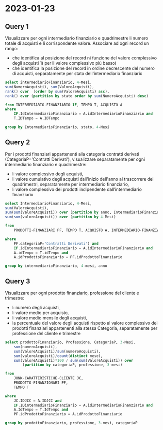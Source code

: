 # 2023-01-23

## Query 1

Visualizzare per ogni intermediario finanziario e quadrimestre li numero totale di acquisti e li corrispondente valore. Associare ad ogni record un rango:

- che identifica al posizione del record ni funzione del valore complessivo degli acquisti 1( per li valore complessivo più basso)
- che identifica la posizione del record in ordine decrescente del numero di acquisti, separatamente per stato dell'intermediario finanziario

```sql
select intermediarioFinanziario, 4-Mesi,
sum(NumeroAcquisti), sum(ValoreAcquisti),
rank() over  (order by sum(ValoreAcquisti) asc),
rank() over (partition by stato order by sum(NumeroAcquisti) desc)

from INTERMEDIARIO-FINANZIARIO IF, TEMPO T, ACQUISTO A
where
    IF.IdIntermediarioFinanziario = A.idIntermediarioFinanziario and
	T.IDTempo = A.IDTempo 

group by IntermediarioFinanziario, stato, 4-Mesi
```


## Query 2

Per i prodotti finanziari appartenenti alla categoria contratti derivati (CategoriaP='Contratti Derivati'), visualizzare separatamente per ogni intermediario finanziario e quadrimestre:

- li valore complessivo degli acquisti,
- li valore cumulativo degli acquisti dall'inizio dell'anno al trascorrere dei quadrimestri, separatamente per intermediario finanziario,
- li valore complessivo dei prodotti indipendente dall'intermediario finanziario

```sql
select IntermediarioFinanziario, 4-Mesi,
sum(ValoreAcquisti),
sum(sum(ValoreAcquisti)) over (partition by anno, IntermediarioFinanziario order by 4-mesi ROW UNBOUND PRECEDEING),
sum(sum(valoreAcquisti)) over (partition by 4-Mesi)

from
	PRODOTTI-FINANZIARI PF, TEMPO T, ACQUISTO A, INTERMEDIARIO-FINANZIARIO IF

where
	PF.categoriaP='Contratti Derivati') and
	IF.idIntermediarioFinanziario = A.idIntermediarioFinanziario and
	A.idTempo = T.idTempo and
	A.idProdottoFinanziario = PF.idProdottoFinanziario

group by intermediarioFinanziario, 4-mesi, anno
```

## Query 3

Visualizzare per ogni prodotto finanziario, professione del cliente e trimestre:

- li numero degli acquisti,
- li valore medio per acquisto,
- li valore medio mensile degli acquisti,
- la percentuale del valore degli acquisti rispetto al valore complessivo dei prodotti finanziari appartenenti alla stessa Categoria, separatamente per professione del cliente e trimestre

```sql
select prodottoFinanziario, Professione, CategoriaP, 3-Mesi,
	sum(numeroAcquisti),
	sum(ValoreAcquisti)/sum(numeroAcquisti),
	sum(valoreAcquisti)/count(distinct mese),
	sum(valoreAcquisti)*100 / sum(sum(ValoreAcquisti)) over
		(partition by categoriaP, professione, 3-mesi)

from 
	JUNK-CARATTERISTICHE-CLIENTE JC,
	PRODOTTO-FINANZIONARI PF, 
	TEMPO T

where 
	JC.IDJCC = A.IDJCC and
	IF.IDintermediarioFinanziario = A.idIntermediarioFinanziario and
	A.IdTempo = T.IdTempo and
	PF.idProdottoFinanziario = A.idProdottoFinanziario

group by prodottoFinanziario, professione, 3-mesi, categoriaP
```